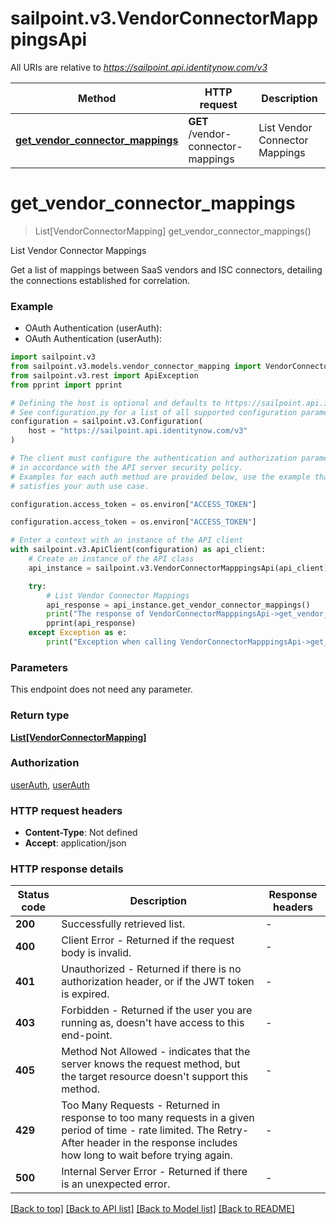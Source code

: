# sailpoint.v3.VendorConnectorMapppingsApi

All URIs are relative to *https://sailpoint.api.identitynow.com/v3*

Method | HTTP request | Description
------------- | ------------- | -------------
[**get_vendor_connector_mappings**](VendorConnectorMapppingsApi.md#get_vendor_connector_mappings) | **GET** /vendor-connector-mappings | List Vendor Connector Mappings


# **get_vendor_connector_mappings**
> List[VendorConnectorMapping] get_vendor_connector_mappings()

List Vendor Connector Mappings

Get a list of mappings between SaaS vendors and ISC connectors, detailing the connections established for correlation. 

### Example

* OAuth Authentication (userAuth):
* OAuth Authentication (userAuth):

```python
import sailpoint.v3
from sailpoint.v3.models.vendor_connector_mapping import VendorConnectorMapping
from sailpoint.v3.rest import ApiException
from pprint import pprint

# Defining the host is optional and defaults to https://sailpoint.api.identitynow.com/v3
# See configuration.py for a list of all supported configuration parameters.
configuration = sailpoint.v3.Configuration(
    host = "https://sailpoint.api.identitynow.com/v3"
)

# The client must configure the authentication and authorization parameters
# in accordance with the API server security policy.
# Examples for each auth method are provided below, use the example that
# satisfies your auth use case.

configuration.access_token = os.environ["ACCESS_TOKEN"]

configuration.access_token = os.environ["ACCESS_TOKEN"]

# Enter a context with an instance of the API client
with sailpoint.v3.ApiClient(configuration) as api_client:
    # Create an instance of the API class
    api_instance = sailpoint.v3.VendorConnectorMapppingsApi(api_client)

    try:
        # List Vendor Connector Mappings
        api_response = api_instance.get_vendor_connector_mappings()
        print("The response of VendorConnectorMapppingsApi->get_vendor_connector_mappings:\n")
        pprint(api_response)
    except Exception as e:
        print("Exception when calling VendorConnectorMapppingsApi->get_vendor_connector_mappings: %s\n" % e)
```



### Parameters

This endpoint does not need any parameter.

### Return type

[**List[VendorConnectorMapping]**](VendorConnectorMapping.md)

### Authorization

[userAuth](../README.md#userAuth), [userAuth](../README.md#userAuth)

### HTTP request headers

 - **Content-Type**: Not defined
 - **Accept**: application/json

### HTTP response details

| Status code | Description | Response headers |
|-------------|-------------|------------------|
**200** | Successfully retrieved list. |  -  |
**400** | Client Error - Returned if the request body is invalid. |  -  |
**401** | Unauthorized - Returned if there is no authorization header, or if the JWT token is expired. |  -  |
**403** | Forbidden - Returned if the user you are running as, doesn&#39;t have access to this end-point. |  -  |
**405** | Method Not Allowed - indicates that the server knows the request method, but the target resource doesn&#39;t support this method. |  -  |
**429** | Too Many Requests - Returned in response to too many requests in a given period of time - rate limited. The Retry-After header in the response includes how long to wait before trying again. |  -  |
**500** | Internal Server Error - Returned if there is an unexpected error. |  -  |

[[Back to top]](#) [[Back to API list]](../README.md#documentation-for-api-endpoints) [[Back to Model list]](../README.md#documentation-for-models) [[Back to README]](../README.md)


